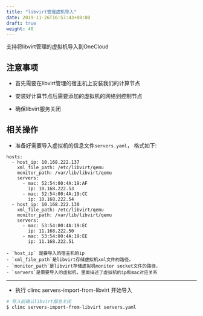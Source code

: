 ```yaml
---
title: "libvirt管理虚机导入"
date: 2019-11-26T16:57:43+08:00
draft: true
weight: 40
---
```


支持将libvirt管理的虚拟机导入到OneCloud

## 注意事项

- 首先需要在libvirt管理的宿主机上安装我们的计算节点

- 安装好计算节点后需要添加的虚拟机的网络到控制节点

- 确保libvirt服务关闭

## 相关操作

- 准备好需要导入虚拟机的信息文件`servers.yaml`， 格式如下:

```
hosts:
  - host_ip: 10.168.222.137
    xml_file_path: /etc/libvirt/qemu
    monitor_path: /var/lib/libvirt/qemu
    servers:
      - mac: 52:54:00:4A:19:AF
        ip: 10.168.222.53
      - mac: 52:54:00:4A:19:CC
        ip: 10.168.222.54
  - host_ip: 10.168.222.130
    xml_file_path: /etc/libvirt/qemu
    monitor_path: /var/lib/libvirt/qemu
    servers:
      - mac: 53:54:00:4A:19:EC
        ip: 11.168.222.50
      - mac: 53:54:00:4A:19:EE
        ip: 11.168.222.51
```

    - `host_ip` 是要导入的宿主机的ip
    - `xml_file_path`是libvirt存储虚拟机xml文件的路径，
    - `monitor_path`是libvirt存储虚拟机monitor socket文件的路径，
    - `servers`是需要导入的虚拟机，里面描述了虚拟机的ip和mac对应关系

---
- 执行 climc servers-import-from-libvirt 开始导入

```sh
# 导入前确认libvirt服务关闭
$ climc servers-import-from-libvirt servers.yaml
```
